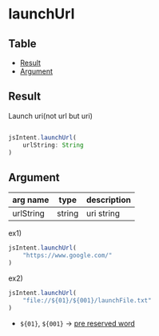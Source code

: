 # launchUrl

Table
-----------------

* [Result](#result)
* [Argument](#argument)


## Result

Launch uri(not url but uri)


```js.js

jsIntent.launchUrl(
	urlString: String
)

```

## Argument

| arg name | type | description |
| -------- | -------- | -------- |
| urlString | string | uri string |


ex1)

```js.js
jsIntent.launchUrl(
	"https://www.google.com/"
)
```

ex2)

```js.js
jsIntent.launchUrl(
	"file://${01}/${001}/launchFile.txt"
)
```

- `${01}`, `${001}` -> [pre reserved word](https://github.com/puutaro/CommandClick/blob/master/md/developer/js_pre_reserved_word.md)
